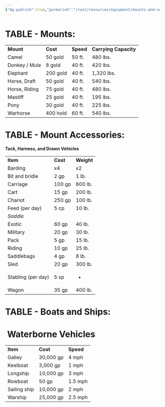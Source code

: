 ```yaml
---
{"dg-publish":true,"permalink":"/root/resources/equipment/mounts-and-vehicles/mounts-and-vehicles/"}
---
```


# **TABLE - Mounts:**

|               |          |           |                       |
|---------------|----------|-----------|-----------------------|
| **Mount**     | **Cost** | **Speed** | **Carrying Capacity** |
| Camel         | 50 gold  | 50 ft.    | 480 lbs.              |
| Donkey / Mule | 8 gold   | 40 ft.    | 420 lbs.              |
| Elephant      | 200 gold | 40 ft.    | 1,320 lbs.            |
| Horse, Draft  | 50 gold  | 40 ft.    | 540 lbs.              |
| Horse, Riding | 75 gold  | 40 ft.    | 480 lbs.              |
| Mastiff       | 25 gold  | 40 ft.    | 195 lbs.              |
| Pony          | 30 gold  | 40 ft.    | 225 lbs.              |
| Warhorse      | 400 hold | 60 ft.    | 540 lbs.              |


# **TABLE - Mount Accessories:**
**Tack, Harness, and Drawn Vehicles**

<table><tbody><tr class="odd"><td><strong>Item</strong></td><td><strong>Cost</strong></td><td><strong>Weight</strong></td></tr><tr class="even"><td>Barding</td><td>x4</td><td>x2</td></tr><tr class="odd"><td>Bit and bridle</td><td>2 gp</td><td>1 lb.</td></tr><tr class="even"><td>Carriage</td><td>100 gp</td><td>600 lb.</td></tr><tr class="odd"><td>Cart</td><td>15 gp</td><td>200 lb.</td></tr><tr class="even"><td>Chariot</td><td>250 gp</td><td>100 lb.</td></tr><tr class="odd"><td>Feed (per day)</td><td>5 cp</td><td>10 lb.</td></tr><tr class="even"><td><em>Saddle</em></td><td> </td><td> </td></tr><tr class="odd"><td>Exotic</td><td>60 gp</td><td>40 lb.</td></tr><tr class="even"><td>Military</td><td>20 gp</td><td>30 lb.</td></tr><tr class="odd"><td>Pack</td><td>5 gp</td><td>15 lb.</td></tr><tr class="even"><td>Riding</td><td>10 gp</td><td>25 lb.</td></tr><tr class="odd"><td>Saddlebags</td><td>4 gp</td><td>8 lb.</td></tr><tr class="even"><td>Sled</td><td>20 gp</td><td>300 lb.</td></tr><tr class="odd"><td>Stabling (per day)</td><td>5 sp</td><td><ul><li><p> </p></li></ul></td></tr><tr class="even"><td>Wagon</td><td>35 gp</td><td>400 lb.</td></tr></tbody></table>

# **TABLE - Boats and Ships:**

#  **Waterborne Vehicles**

|              |           |           |
|--------------|-----------|-----------|
| **Item**     | **Cost**  | **Speed** |
| Galley       | 30,000 gp | 4 mph     |
| Keelboat     | 3,000 gp  | 1 mph     |
| Longship     | 10,000 gp | 3 mph     |
| Rowboat      | 50 gp     | 1.5 mph   |
| Sailing ship | 10,000 gp | 2 mph     |
| Warship      | 25,000 gp | 2.5 mph   |
